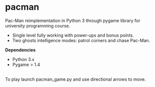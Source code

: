 # pacman
Pac-Man reimplementation in Python 3 through pygame library for university programming course.<br>
<ul>
  <li>Single level fully working with power-ups and bonus points. </li>
  <li>Two ghosts intelligence modes: patrol corners and chase Pac-Man.</li>
</ul>

<b>Dependencies</b>
<ul>
  <li>Python 3.x</li>
  <li>Pygame > 1.4</li>
</ul>
<br>
To play launch pacman_game.py and use directional arrows to move.

